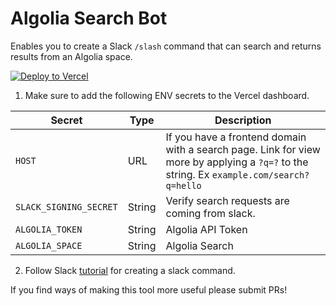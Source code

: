 Algolia Search Bot
====

Enables you to create a Slack `/slash` command that can search and returns
results from an Algolia space.

[![Deploy to Vercel](/button)](/import/project?template=https://github.com/underbelly/algolia-search-bot)

1. Make sure to add the following ENV secrets to the Vercel dashboard.

| Secret                 | Type   | Description                                                                                                                              |
| ------                 | ----   | ------                                                                                                                                   |
| `HOST`                 | URL    | If you have a frontend domain with a search page. Link for view more by applying a `?q=?` to the string. Ex `example.com/search?q=hello` |
| `SLACK_SIGNING_SECRET` | String | Verify search requests are coming from slack.                                                                                            |
| `ALGOLIA_TOKEN`        | String | Algolia API Token                                                                                                                        |
| `ALGOLIA_SPACE`        | String | Algolia Search                                                                                                                           |

2. Follow Slack [tutorial](https://api.slack.com/tutorials/your-first-slash-command) for creating a slack command.

If you find ways of making this tool more useful please submit PRs!



